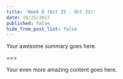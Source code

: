 ```yaml
---
title: 'Week 8 (Oct 25 - Oct 31)'
date: 10/25/2017
published: false
hide_from_post_list: false
---
```


Your awesome summary goes here.

===

Your even more amazing content goes here.
